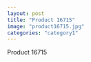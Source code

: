 ```yaml
---
layout: post
title: "Product 16715"
image: "product16715.jpg"
categories: "category1"
---
```

Product 16715
